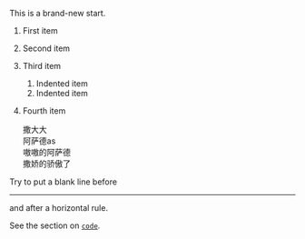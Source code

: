 This is a brand-new start.

1. First item
2. Second item
3. Third item
    1. Indented item
    2. Indented item
4. Fourth item
   
   撒大大  
        阿萨德as  
        嗷嗷的阿萨德  
    撒娇的骄傲了
   
Try to put a blank line before

---

and after a horizontal rule.
 
See the section on [`code`](#code).

